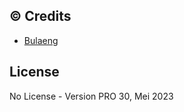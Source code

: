 ## © Credits
-  [Bulaeng](https://github.com/bulaengscript)

## License
No License - Version PRO 30, Mei 2023
